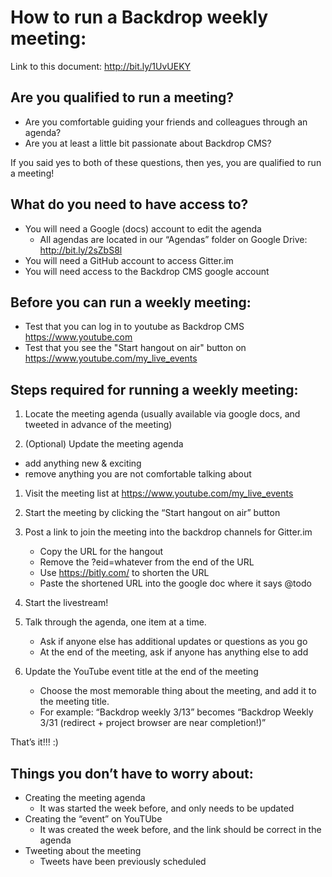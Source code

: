 
# How to run a Backdrop weekly meeting:

Link to this document: http://bit.ly/1UvUEKY

## Are you qualified to run a meeting?

* Are you comfortable guiding your friends and colleagues through an agenda?
* Are you at least a  little bit passionate about Backdrop CMS?

If you said yes to both of these questions, then yes, you are qualified to run a meeting!

## What do you need to have access to?

* You will need a Google (docs) account to edit the agenda
  - All agendas are located in our “Agendas” folder on Google Drive: http://bit.ly/2sZbS8l
* You will need a GitHub account to access Gitter.im
* You will need access to the Backdrop CMS google account

## Before you can run a weekly meeting:

* Test that you can log in to youtube as Backdrop CMS https://www.youtube.com
* Test that you see the "Start hangout on air" button on https://www.youtube.com/my_live_events

## Steps required for running a weekly meeting:

1. Locate the meeting agenda (usually available via google docs, and tweeted in advance of the meeting)

1. (Optional) Update the meeting agenda
  * add anything new & exciting
  * remove anything you are not comfortable talking about


1. Visit the meeting list at https://www.youtube.com/my_live_events

1. Start the meeting by clicking the “Start hangout on air” button

1. Post a link to join the meeting into the backdrop channels for Gitter.im
   * Copy the URL for the hangout
   * Remove the ?eid=whatever from the end of the URL
   * Use https://bitly.com/ to shorten the URL
   * Paste the shortened URL into the google doc where it says @todo

1. Start the livestream!

1. Talk through the agenda, one item at a time.
   * Ask if anyone else has additional updates or questions as you go
   * At the end of the meeting, ask if anyone has anything else to add

1. Update the YouTube event title at the end of the meeting
   * Choose the most memorable thing about the meeting, and add it to the meeting title.
   * For example: “Backdrop weekly 3/13” becomes  “Backdrop Weekly 3/31 (redirect + project browser are near completion!)”

That’s it!!! :)

## Things you don’t have to worry about:

* Creating the meeting agenda
  - It was started the week before, and only needs to be updated
* Creating the “event” on YouTUbe
  - It was created the week before, and the link should be correct in the agenda
* Tweeting about the meeting
  - Tweets have been previously scheduled
